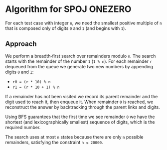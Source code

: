 # Algorithm for SPOJ ONEZERO

For each test case with integer `n`, we need the smallest positive multiple of `n`
that is composed only of digits `0` and `1` (and begins with `1`).

## Approach

We perform a breadth‑first search over remainders modulo `n`.
The search starts with the remainder of the number `1` (`1 % n`).
For each remainder `r` dequeued from the queue we generate two new numbers by
appending digits `0` and `1`:

* `r0 = (r * 10) % n`
* `r1 = (r * 10 + 1) % n`

If a remainder has not been visited we record its parent remainder and the digit
used to reach it, then enqueue it. When remainder `0` is reached, we reconstruct
the answer by backtracking through the parent links and digits.

Using BFS guarantees that the first time we see remainder `0` we have the
shortest (and lexicographically smallest) sequence of digits, which is the
required number.

The search uses at most `n` states because there are only `n` possible
remainders, satisfying the constraint `n ≤ 20000`.
